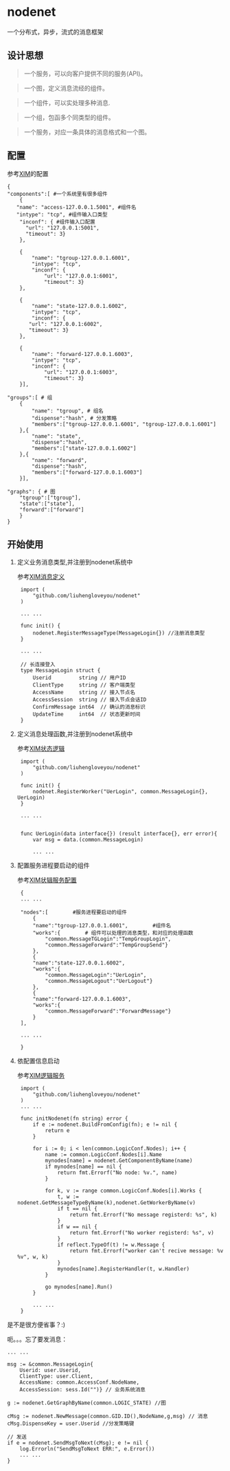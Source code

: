 # nodenet
一个分布式，异步，流式的消息框架
	
## 设计思想

>一个服务，可以向客户提供不同的服务(API)。

>一个图，定义消息流经的组件。

>一个组件，可以实处理多种消息.

>一个组，包函多个同类型的组件。

>一个服务，对应一条具体的消息格式和一个图。
	
## 配置
参考[XIM](https://github.com/liuhengloveyou/xim/blob/master/example/nodenet.conf.sample)的配置

	{
	"components":[ #一个系统里有很多组件
		{
       "name": "access-127.0.0.1.5001", #组件名
       "intype": "tcp", #组件输入口类型
		"inconf": { #组件输入口配置
	      "url": "127.0.0.1:5001",
	      "timeout": 3}
		},
	
		{
			"name": "tgroup-127.0.0.1.6001",
        	"intype": "tcp",
			"inconf": {
				"url": "127.0.0.1:6001",
	      		"timeout": 3}
		},
	
		{
			"name": "state-127.0.0.1.6002",
        	"intype": "tcp",
			"inconf": {
	   	   "url": "127.0.0.1:6002",
	   	   "timeout": 3}
		},

		{
			"name": "forward-127.0.0.1.6003",
        	"intype": "tcp",
			"inconf": {
	      		"url": "127.0.0.1:6003",
	      		"timeout": 3}
		}],
	
	"groups":[ # 组
		{
			"name": "tgroup", # 组名
			"dispense":"hash", # 分发策略
			"members":["tgroup-127.0.0.1.6001", "tgroup-127.0.0.1.6001"]
		},{
			"name": "state",
			"dispense":"hash",
			"members":["state-127.0.0.1.6002"]
		},{
			"name": "forward",
			"dispense":"hash",
			"members":["forward-127.0.0.1.6003"]
		}],

	"graphs": { # 图
		"tgroup":["tgroup"], 
		"state":["state"],
		"forward":["forward"]
		}
	}


## 开始使用

1. 定义业务消息类型,并注册到nodenet系统中
	
	参考[XIM消息定义](https://github.com/liuhengloveyou/xim/blob/master/common/message.go)
	
		import (
			"github.com/liuhengloveyou/nodenet"
		)
		
		... ...
		
		func init() {
			nodenet.RegisterMessageType(MessageLogin{}) //注册消息类型		
		}
		
		... ... 
		
		// 长连接登入
		type MessageLogin struct {
			Userid         string // 用户ID
			ClientType     string // 客户端类型
			AccessName     string // 接入节点名
			AccessSession  string // 接入节点会话ID
			ConfirmMessage int64  // 确认的消息标识
			UpdateTime     int64  // 状态更新时间
		}

	
2. 定义消息处理函数,并注册到nodenet系统中

	参考[XIM状态逻辑](https://github.com/liuhengloveyou/xim/blob/master/logic/state.go)
	
		import (
			"github.com/liuhengloveyou/nodenet"
		)
	
		func init() {
			nodenet.RegisterWorker("UerLogin", common.MessageLogin{}, UerLogin)
		}
		
		... ...
		
		
		func UerLogin(data interface{}) (result interface{}, err error){
			var msg = data.(common.MessageLogin)
			
			... ...
			
3. 配置服务进程要启动的组件

	参考[XIM状辑服务配置](https://github.com/liuhengloveyou/xim/blob/master/example/logic.conf.simple)
	
		{
		... ...

		"nodes":[        #服务进程要启动的组件
			{
			"name":"tgroup-127.0.0.1.6001",        #组件名
			"works":{        # 组件可以处理的消息类型，和对应的处理函数
				"common.MessageTGLogin":"TempGroupLogin",
				"common.MessageForward":"TempGroupSend"}
			},
			{
			"name":"state-127.0.0.1.6002",
			"works":{
				"common.MessageLogin":"UerLogin",
				"common.MessageLogout":"UerLogout"}
			},
			{
			"name":"forward-127.0.0.1.6003",
			"works":{
				"common.MessageForward":"ForwardMessage"}
			}
		],
	
		... ...
	
		}			
3. 依配置信息启动

	参考[XIM逻辑服务](https://github.com/liuhengloveyou/xim/blob/master/logic/logic.go)

		import (
			"github.com/liuhengloveyou/nodenet"
		)
		... ...

		func initNodenet(fn string) error {
			if e := nodenet.BuildFromConfig(fn); e != nil {
				return e
			}

			for i := 0; i < len(common.LogicConf.Nodes); i++ {
				name := common.LogicConf.Nodes[i].Name
				mynodes[name] = nodenet.GetComponentByName(name)
				if mynodes[name] == nil {
					return fmt.Errorf("No node: %v.", name)
				}

				for k, v := range common.LogicConf.Nodes[i].Works {
					t, w := nodenet.GetMessageTypeByName(k),nodenet.GetWorkerByName(v)
					if t == nil {
						return fmt.Errorf("No message registerd: %s", k)
					}
					if w == nil {
						return fmt.Errorf("No worker registerd: %s", v)
					}
					if reflect.TypeOf(t) != w.Message {
						return fmt.Errorf("worker can't recive message: %v %v", w, k)
					}
					mynodes[name].RegisterHandler(t, w.Handler)
				}

				go mynodes[name].Run()
			}
		
			... ...	
		}


是不是很方便省事？:)


呃。。。忘了要发消息：

	... ...
	
	msg := &common.MessageLogin{
		Userid: user.Userid,
		ClientType: user.Client,
		AccessName: common.AccessConf.NodeName,
		AccessSession: sess.Id("")} // 业务系统消息
		
	g := nodenet.GetGraphByName(common.LOGIC_STATE) //图
	
	cMsg := nodenet.NewMessage(common.GID.ID(),NodeName,g,msg) // 消息
	cMsg.DispenseKey = user.Userid //分发策略键

	// 发送
	if e = nodenet.SendMsgToNext(cMsg); e != nil {
		log.Errorln("SendMsgToNext ERR:", e.Error())
		... ...
	}